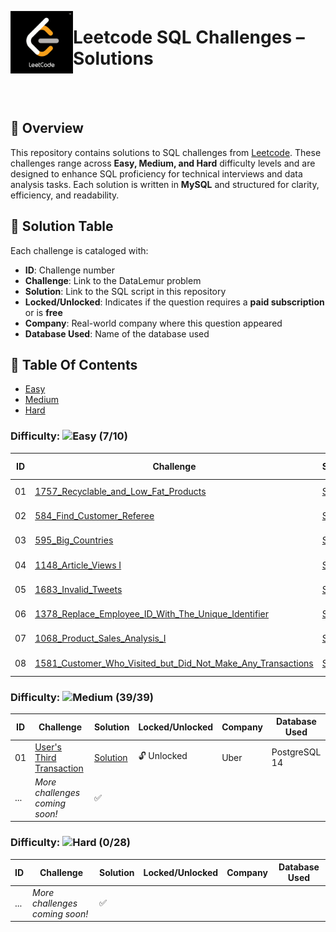 <p align="left">
  <img src="https://github.com/Jayita11/SQLMastery_One-Stop_SQL_Interview_PrepHub/blob/main/Leetcode/leetcode-3469463288.png" width="100" align="left">
  <h1> Leetcode SQL Challenges – Solutions</h1>
</p>

<br><br>


## 📌 Overview 
This repository contains solutions to SQL challenges from [Leetcode](https://leetcode.com/studyplan/top-sql-50/). These challenges range across **Easy, Medium, and Hard** difficulty levels and are designed to enhance SQL proficiency for technical interviews and data analysis tasks. Each solution is written in **MySQL** and structured for clarity, efficiency, and readability.   

## 📜 Solution Table 
Each challenge is cataloged with:  

- **ID**: Challenge number  
- **Challenge**: Link to the DataLemur problem  
- **Solution**: Link to the SQL script in this repository  
- **Locked/Unlocked**: Indicates if the question requires a **paid subscription** or is **free**  
- **Company**: Real-world company where this question appeared
- **Database Used**: Name of the database used 

## 📂 Table Of Contents

- [Easy](#easy)
- [Medium](#medium)
- [Hard](#hard)
### Difficulty: ![Easy](https://img.shields.io/badge/Difficulty-Easy-brightgreen) **(7/10)** 

| ID  | Challenge | Solution | Company | Database Used | Topic | Study Plan |
|----|---------------------------------|-----------|----------------|---------|---------|---------|
| 01  | [1757_Recyclable_and_Low_Fat_Products](https://leetcode.com/problems/recyclable-and-low-fat-products/description/?envType=study-plan-v2&envId=top-sql-50) | [Solution](https://github.com/Jayita11/SQLMastery_One-Stop_SQL_Interview_PrepHub/blob/main/Leetcode/Easy/1757_Recyclable_and_Low_Fat_Products.sql) | Companies | MySQL | SELECT | SQL 50
| 02  | [584_Find_Customer_Referee](https://leetcode.com/problems/find-customer-referee/description/?envType=study-plan-v2&envId=top-sql-50) | [Solution](https://github.com/Jayita11/SQLMastery_One-Stop_SQL_Interview_PrepHub/blob/main/Leetcode/Easy/584_Find_Customer_Referee.sql) | Companies | MySQL | SELECT | SQL 50
| 03  | [595_Big_Countries](https://leetcode.com/problems/big-countries/description/?envType=study-plan-v2&envId=top-sql-50) | [Solution](https://github.com/Jayita11/SQLMastery_One-Stop_SQL_Interview_PrepHub/blob/main/Leetcode/Easy/595_Big_Countries.sql) | Companies | MySQL | SELECT | SQL 50
| 04  | [1148_Article_Views I](https://leetcode.com/problems/article-views-i/description/?envType=study-plan-v2&envId=top-sql-50) | [Solution](https://github.com/Jayita11/SQLMastery_One-Stop_SQL_Interview_PrepHub/blob/main/Leetcode/Easy/1148_Article_Views%20I.sql) | Companies | MySQL | SELECT | SQL 50
| 05  | [1683_Invalid_Tweets](https://leetcode.com/problems/invalid-tweets/description/?envType=study-plan-v2&envId=top-sql-50) | [Solution](https://github.com/Jayita11/SQLMastery_One-Stop_SQL_Interview_PrepHub/blob/main/Leetcode/Easy/1683_Invalid_Tweets.sql) | Companies | MySQL | SELECT | SQL 50
| 06  | [1378_Replace_Employee_ID_With_The_Unique_Identifier](https://leetcode.com/problems/replace-employee-id-with-the-unique-identifier/description/?envType=study-plan-v2&envId=top-sql-50) | [Solution](https://github.com/Jayita11/SQLMastery_One-Stop_SQL_Interview_PrepHub/blob/main/Leetcode/Easy/1378_Replace_Employee_ID_With_The_Unique_Identifier_Solution.sql) | Companies | MySQL | BASIC JOINS | SQL 50
| 07  | [1068_Product_Sales_Analysis_I](https://leetcode.com/problems/product-sales-analysis-i/?envType=study-plan-v2&envId=top-sql-50) | [Solution](https://github.com/Jayita11/SQLMastery_One-Stop_SQL_Interview_PrepHub/blob/main/Leetcode/Easy/1068_Product_Sales_Analysis_I_Solution.sql) | Companies | MySQL | BASIC JOINS | SQL 50
| 08  | [1581_Customer_Who_Visited_but_Did_Not_Make_Any_Transactions](https://leetcode.com/problems/customer-who-visited-but-did-not-make-any-transactions/?envType=study-plan-v2&envId=top-sql-50) | [Solution](https://github.com/Jayita11/SQLMastery_One-Stop_SQL_Interview_PrepHub/blob/main/Leetcode/Easy/1581_Customer_Who_Visited_but_Did_Not_Make_Any_Transactions_Solution.sql) | Companies | MySQL | BASIC JOINS | SQL 50



### Difficulty: ![Medium](https://img.shields.io/badge/Difficulty-Medium-brightgreen) **(39/39)** 
| ID  | Challenge | Solution | Locked/Unlocked | Company | Database Used | 
|----|---------------------------------|-----------|----------------|---------|---------|
| 01  | [User's Third Transaction](https://datalemur.com/questions/sql-third-transaction) | [Solution](https://github.com/Jayita11/SQLMastery_One-Stop_SQL_Interview_PrepHub/blob/main/DataLemur/Medium/1_User's_Third_Transaction_Solution.sql) | 🔓 Unlocked | Uber | PostgreSQL 14 | 
| ... | *More challenges coming soon!* | ✅ |

### Difficulty: ![Hard](https://img.shields.io/badge/Difficulty-Hard-brightgreen) **(0/28)**  
| ID  | Challenge | Solution | Locked/Unlocked | Company | Database Used | 
|----|---------------------------------|-----------|----------------|---------|---------|
| ... | *More challenges coming soon!* | ✅ |




